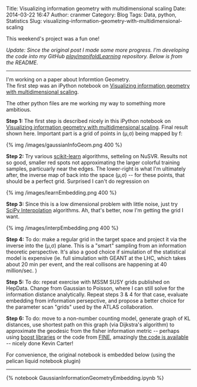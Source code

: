 Title: Visualizing information geometry with multidimensional scaling
Date: 2014-03-22 16:47
Author: cranmer
Category: Blog
Tags: Data, python, Statistics
Slug: visualizing-information-geometry-with-multidimensional-scaling


This weekend's project was a fun one!  

_Update: Since the original post I made some more progress. I'm developing the code into my GitHub [play/manifoldLearning](https://github.com/cranmer/play/tree/master/manifoldLearning) repository.  Below is from the README._

- - -

I'm working on a paper about Informtion Geometry.  
The first step was an iPython notebook on [Visualizing information geometry with multidimensional scaling](http://nbviewer.ipython.org/github/cranmer/play/blob/master/manifoldLearning/GaussianInformationGeometryEmbedding.ipynb). 

The other python files are me working my way to something more ambitious.

**Step 1:**
The first step is described nicely in this iPython notebook on [Visualizing information geometry with multidimensional scaling](http://nbviewer.ipython.org/github/cranmer/play/blob/master/manifoldLearning/GaussianInformationGeometryEmbedding.ipynb). Final result shown here. Important part is a grid of points in (μ,σ) being mapped by f:

{% img /images/gaussianInfoGeom.png 400 %}

**Step 2:**
Try various [scikit-learn](http://scikit-learn.org/0.11/modules/generated/sklearn.svm.SVR.html) algorithms, setteling on NuSVR. Results not so good, smaller red spots not approximating the larger colorful training samples, particuarly near the edges. The lower-right is what I'm ultimately after, the inverse map of back into the space (μ,σ) -- for these points, that should be a perfect grid. Surprised I can't do regression on 

{% img /images/learnEmbedding.png 400 %}


**Step 3:**
Since this is a low dimensional problem with little noise, just try [SciPy Interpolation](http://docs.scipy.org/doc/scipy/reference/tutorial/interpolate.html#d-interpolation-interp1d) algorithms. Ah, that's better, now I'm getting the grid I want.

{% img /images/interpEmbedding.png 400 %}

**Step 4:**
To do: make a regular grid in the target space and project it via the inverse into the (μ,σ) plane.  This is a "smart" sampling from an information theoretic perspective. It's also a good choice if simulation of the statistical model is expensive (ie. full simulation with GEANT at the LHC, which takes about 20 min per event, and the real collisons are happening at 40 million/sec. )

**Step 5:**
To do: repeat exercise with MSSM SUSY grids published on HepData. Change from Gaussian to Poisson, where I can still solve for the information distance analytically. Repeat steps 3 & 4 for that case, evaluate embedding from information persepctive, and propose a better choice for the parameter scan "grids" used by the ATLAS collaboration.

**Step 6:**
To do: move to a non-number counting model, generate graph of KL distances, use shortest path on this graph (via Dijkstra's algorithm) to approximate the geodesic from the fisher information metric -- perhaps using [boost libraries](http://www.boost.org/doc/libs/1_55_0/libs/graph/doc/index.html) or the code from [FINE](http://arxiv.org/abs/0802.2050), amazingly [the code is available](http://tbayes.eecs.umich.edu/kmcarter/fine_doc) -- nicely done Kevin Carter!

For convenience, the original notebook is embedded below (using the pelican liquid notebook plugin)

- - - 

{% notebook GaussianInformationGeometryEmbedding.ipynb %}